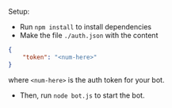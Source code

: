 Setup:
* Run `npm install` to install dependencies
* Make the file `./auth.json` with the content
```json
{
    "token": "<num-here>"
}
```
where `<num-here>` is the auth token for your bot.
* Then, run `node bot.js` to start the bot.